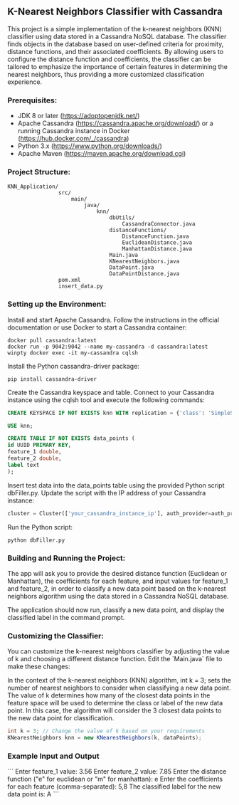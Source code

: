 <h2> K-Nearest Neighbors Classifier with Cassandra </h2>

This project is a simple implementation of the k-nearest neighbors (KNN) classifier using data stored in a Cassandra NoSQL database. 
The classifier finds objects in the database based on user-defined criteria for proximity, distance functions, and their associated 
coefficients. By allowing users to configure the distance function and coefficients, the classifier can be tailored to emphasize 
the importance of certain features in determining the nearest neighbors, thus providing a more customized classification experience.

<h3>Prerequisites:</h3>

* JDK 8 or later (https://adoptopenjdk.net/)
* Apache Cassandra (https://cassandra.apache.org/download/) or a running Cassandra instance in Docker (https://hub.docker.com/_/cassandra)
* Python 3.x (https://www.python.org/downloads/)
* Apache Maven (https://maven.apache.org/download.cgi)

<h3>Project Structure: </h3>   

    KNN_Application/  
                    src/  
                        main/  
                            java/  
                                knn/  
                                    dbUtils/
                                        CassandraConnector.java
                                    distanceFunctions/
                                        DistanceFunction.java
                                        EuclideanDistance.java
                                        ManhattanDistance.java
                                    Main.java  
                                    KNearestNeighbors.java    
                                    DataPoint.java  
                                    DataPointDistance.java  
                    pom.xml  
                    insert_data.py  

<h3>Setting up the Environment:  </h3>

Install and start Apache Cassandra. Follow the instructions in the official documentation or use Docker to start a Cassandra container:  

```
docker pull cassandra:latest  
docker run -p 9042:9042 --name my-cassandra -d cassandra:latest  
winpty docker exec -it my-cassandra cqlsh
```

Install the Python cassandra-driver package: 

```
pip install cassandra-driver
```


Create the Cassandra keyspace and table. Connect to your Cassandra instance using the cqlsh tool and execute the following commands:  

```sql
CREATE KEYSPACE IF NOT EXISTS knn WITH replication = {'class': 'SimpleStrategy', 'replication_factor': 1};

USE knn;

CREATE TABLE IF NOT EXISTS data_points (
id UUID PRIMARY KEY,
feature_1 double,
feature_2 double,
label text
);
```

Insert test data into the data_points table using the provided Python script dbFiller.py. 
Update the script with the IP address of your Cassandra instance:  


```python
cluster = Cluster(['your_cassandra_instance_ip'], auth_provider=auth_provider)
```

Run the Python script:  

```
python dbFiller.py
```

<h3>Building and Running the Project:  </h3>

The app will ask you to provide the desired distance function (Euclidean or Manhattan), the coefficients for each feature, and input values 
for feature_1 and feature_2, in order to classify a new data point based on the k-nearest neighbors algorithm using the data stored in a 
Cassandra NoSQL database.

The application should now run, classify a new data point, and display the classified label in the command prompt.  

<h3>Customizing the Classifier: </h3>
You can customize the k-nearest neighbors classifier by adjusting the value of k and choosing a different distance function. Edit the 
`Main.java` file to make these changes:

In the context of the k-nearest neighbors (KNN) algorithm, int k = 3; sets the number of nearest neighbors to consider when classifying 
a new data point. The value of k determines how many of the closest data points in the feature space will be used to determine the class 
or label of the new data point. In this case, the algorithm will consider the 3 closest data points to the new data point for classification.
``` java
int k = 3; // Change the value of k based on your requirements
KNearestNeighbors knn = new KNearestNeighbors(k, dataPoints);
```

<h3>Example Input and Output</h3>
```
Enter feature_1 value:
3.56
Enter feature_2 value:
7.85
Enter the distance function ("e" for euclidean or "m" for manhattan):
e
Enter the coefficients for each feature (comma-separated):
5,8
The classified label for the new data point is: A
```
